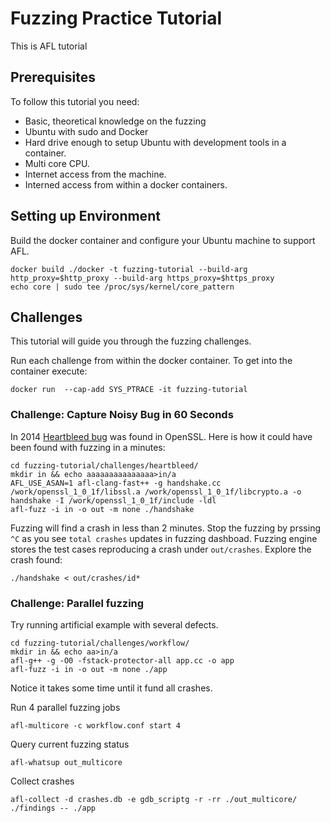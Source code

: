 # Fuzzing Practice Tutorial
This is AFL tutorial

## Prerequisites
To follow this tutorial you need:
- Basic, theoretical knowledge on the fuzzing
- Ubuntu with sudo and Docker
- Hard drive enough to setup Ubuntu with development tools in a container.
- Multi core CPU.
- Internet access from the machine.
- Interned access from within a docker containers. 

## Setting up Environment
Build the docker container and configure your Ubuntu machine to support AFL.

```
docker build ./docker -t fuzzing-tutorial --build-arg http_proxy=$http_proxy --build-arg https_proxy=$https_proxy
echo core | sudo tee /proc/sys/kernel/core_pattern
```

## Challenges
This tutorial will guide you through the fuzzing challenges.  

Run each challenge from within the docker container. To get into the container
execute:

    docker run  --cap-add SYS_PTRACE -it fuzzing-tutorial

### Challenge: Capture Noisy Bug in 60 Seconds
In 2014 [Heartbleed bug](http://heartbleed.com/) was found in OpenSSL.
Here is how it could have been found with fuzzing in a minutes:

    cd fuzzing-tutorial/challenges/heartbleed/
    mkdir in && echo aaaaaaaaaaaaaaa>in/a
    AFL_USE_ASAN=1 afl-clang-fast++ -g handshake.cc /work/openssl_1_0_1f/libssl.a /work/openssl_1_0_1f/libcrypto.a -o handshake -I /work/openssl_1_0_1f/include -ldl
    afl-fuzz -i in -o out -m none ./handshake

Fuzzing will find a crash in less than 2 minutes. Stop the fuzzing by
prssing `^C` as you see  `total crashes` updates in fuzzing dashboad.
Fuzzing engine stores the test cases reproducing a crash under
`out/crashes`. Explore the crash found:

    ./handshake < out/crashes/id*

### Challenge: Parallel fuzzing
Try running artificial example with several defects.

    cd fuzzing-tutorial/challenges/workflow/
    mkdir in && echo aa>in/a
    afl-g++ -g -O0 -fstack-protector-all app.cc -o app
    afl-fuzz -i in -o out -m none ./app

Notice it takes some time until it fund all crashes.

Run 4 parallel fuzzing jobs
    
    afl-multicore -c workflow.conf start 4

Query current fuzzing status

    afl-whatsup out_multicore


Collect crashes

    afl-collect -d crashes.db -e gdb_scriptg -r -rr ./out_multicore/ ./findings -- ./app
    